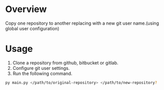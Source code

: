 # Overview
Copy one repository to another replacing with a new git user name.(using global user configuration)

# Usage

1. Clone a repository from github, bitbucket or gitlab.
2. Configure git user settings.
3. Run the following command.

```bash
py main.py </path/to/original-repository> </path/to/new-repository?
```
